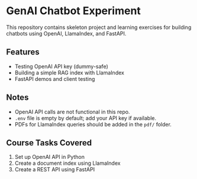 # GenAI Chatbot Experiment

This repository contains skeleton project and learning exercises for building chatbots using OpenAI, LlamaIndex, and FastAPI.

## Features
- Testing OpenAI API key (dummy-safe)
- Building a simple RAG index with LlamaIndex
- FastAPI demos and client testing

## Notes
- OpenAI API calls are not functional in this repo.
- `.env` file is empty by default; add your API key if available.
- PDFs for LlamaIndex queries should be added in the `pdf/` folder.

## Course Tasks Covered
1. Set up OpenAI API in Python
2. Create a document index using LlamaIndex
3. Create a REST API using FastAPI

